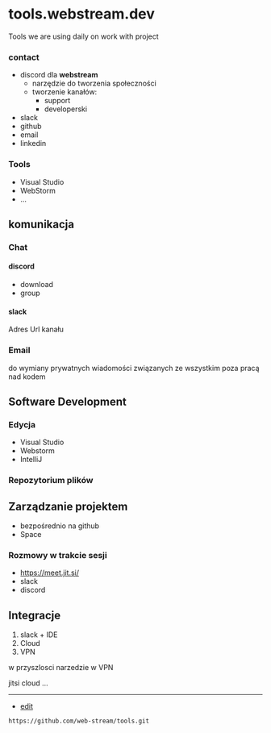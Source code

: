 # tools.webstream.dev


Tools we are using daily on work with project



### contact

+ discord dla **webstream**
  + narzędzie do tworzenia społeczności
  + tworzenie kanałów:
    + support
    + developerski
+ slack
+ github
+ email
+ linkedin


### Tools
+ Visual Studio
+ WebStorm
+ ...



## komunikacja

### Chat

#### discord

+ download
+ group


#### slack

Adres Url kanału


### Email

do wymiany prywatnych wiadomości związanych ze wszystkim poza pracą nad kodem


## Software Development

### Edycja

+ Visual Studio
+ Webstorm
+ IntelliJ


### Repozytorium plików



## Zarządzanie projektem

+ bezpośrednio na github
+ Space



### Rozmowy w trakcie sesji

+ https://meet.jit.si/
+ slack
+ discord

## Integracje

1. slack + IDE
2. Cloud
3. VPN

w przyszlosci narzedzie w VPN

jitsi
cloud
...


---
+ [edit](https://github.com/web-stream/tools/edit/main/README.md)

```
https://github.com/web-stream/tools.git
```
